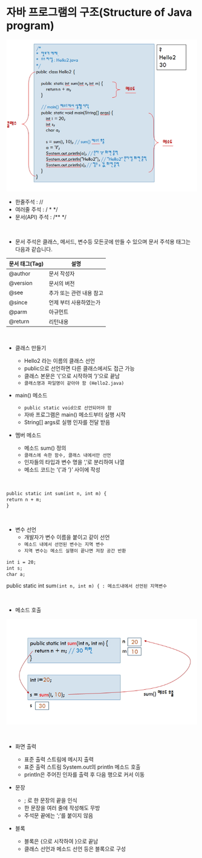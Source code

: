 # 자바 프로그램의 구조(Structure of Java program)

![](images/java02_15.jpg)

- 한줄주석 : //
- 여러줄 주석 : / \* \*/
- 문서(API) 주석 : /\*\* \*/

<br />

- 문서 주석은 클래스, 메서드, 변수등 모든곳에 만들 수 있으며 문서 주석용 태그는 다음과 같습니다.

| 문서 태그(Tag) | 설명                     |
| -------------- | ------------------------ |
| @author        | 문서 작성자              |
| @version       | 문서의 버전              |
| @see           | 추가 또는 관련 내용 참고 |
| @since         | 언제 부터 사용하였는가   |
| @parm          | 아규먼트                 |
| @return        | 리턴내용                 |

<br />

- 클래스 만들기

  - Hello2 라는 이름의 클래스 선언
  - public으로 선언하면 다른 클래스에서도 접근 가능
  - 클래스 본문은 ‘{’으로 시작하여 ‘}’으로 끝남
  - `클래스명과 파일명이 같아야 함 (Hello2.java)`

- main() 메소드

  - `public static void으로 선언되어야 함`
  - 자바 프로그램은 main() 메소드부터 실행 시작
  - String[] args로 실행 인자를 전달 받음

- 멤버 메소드
  - 메소드 sum() 정의
  - `클래스에 속한 함수, 클래스 내에서만 선언`
  - 인자들의 타입과 변수 명을 ‘,’로 분리하여 나열
  - 메소드 코드는 ‘{’과 ‘}’ 사이에 작성

<br />

```
public static int sum(int n, int m) {
return n + m;
}
```

<br />

- 변수 선언
  - 개발자가 변수 이름을 붙이고 같이 선언
  - `메소드 내에서 선언된 변수는 지역 변수`
  - `지역 변수는 메소드 실행이 끝나면 저장 공간 반환`

```
int i = 20;
int s;
char a;
```

public static int sum`(int n, int m) { : 메소드내에서 선언된 지역변수`

<br />

- 메소드 호출

![](images/java02_16.jpg)

<br />

- 화면 출력

  - 표준 출력 스트림에 메시지 출력
  - 표준 출력 스트림 System.out의 println 메소드 호출
  - println은 주어진 인자를 출력 후 다음 행으로 커서 이동

- 문장

  - ; 로 한 문장의 끝을 인식
  - 한 문장을 여러 줄에 작성해도 무방
  - 주석문 끝에는 ‘;’를 붙이지 않음

- 블록
  - 블록은 {으로 시작하여 }으로 끝남
  - 클래스 선언과 메소드 선언 등은 블록으로 구성

